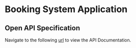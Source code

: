 # Booking System Application

## Open API Specification
Navigate to the following [url](http://localhost:8080/swagger-ui.html) to view the API Documentation.